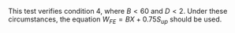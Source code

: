 This test verifies condition 4, where $B < 60$ and $D < 2$.
Under these circumstances, the equation $W_{FE} = BX + 0.75S_{up}$ should be used.
